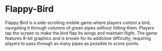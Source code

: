 # Flappy-Bird

Flappy Bird is a side-scrolling mobile game where players control a bird, navigating it through columns of green pipes without hitting them. Players tap the screen to make the bird flap its wings and maintain flight. The game features 8-bit graphics and is known for its addictive difficulty, requiring players to pass through as many pipes as possible to score points.
